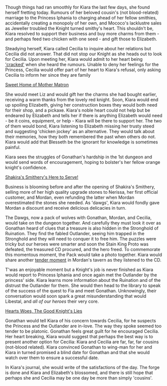 Though things had ran smoothly for Kiara the last few days, she found herself fretting today. Rumours of her beloved cousin's (not blood-related) marriage to the Princess Iphania to charging ahead of her fellow smithies, accidentally creating a monopoly of her own, and Mococo's lacklustre sales as Jeweller troubled the Knight turned smithy's heart. This shouldn't be, Kiara resolved to support their business and buy more charms from them - and perhaps feed two chicken with one seed - and gift those to Elizabeth.

Steadying herself, Kiara called Cecilia to inquire about her relations but Cecilia did not answer. That did not stop our Knight as she heads out to look for Cecilia. Upon meeting her, Kiara would admit to her heart being ['cracked'](https://youtu.be/NBU2Yp8xKLc?t=2990) when she heard the rumours. Unable to deny her feelings for the Princess, Cecilia would offer part of her heart to Kiara's refusal, only asking Cecilia to inform her since they are family

[Sweet Home of Mother Matron](#embed:https://youtu.be/NBU2Yp8xKLc?t=5069)

She would meet Liz and would gift her the charms she had bought earlier, receiving a warm thanks from the lovely red knight. Soon, Kiara would end up spoiling Elizabeth, giving her construction boxes they would both need for their shop, and a pickaxe. Kiara's noble heart could not help but be endeared by Elizabeth and tells her if there is anything Elizabeth would need - be it coins, equipment, or help - Kiara will be there to support her. The two of them would bond, Kiara listening to Elizabeth missing her trusty steed and suggesting 'chicken jockey' as an alternative. They would talk about their memories, how they both remembered the past when others do not. Kiara would add that Blesseth be the ignorant for knowledge is sometimes painful. 

Kiara sees the struggles of Gonathan's hardship in the 1st dungeon and would send words of encouragement, hoping to bolster's her fellow orange knight's confidence.

[Shakira's Smithery's Here to Serve!](#embed:https://youtu.be/NBU2Yp8xKLc?t=10295)

Business is blooming before and after the opening of Shakira's Smithery, selling more of her high quality upgrade stones to Nerissa, her first official customer, and Mordan, even refunding the latter when Mordan overestimated the stones she needed. As 'dawgs', Kiara would fondly gave Mordan a discount and receive delicious delicacies in turn. 

The Dawgs, now a pack of wolves with Gonathan, Mordan, and Cecilia, would take on the dungeon together. And carefully they must look it over as Gonathan heard of clues that a treasure is also hidden in the Stronghold of Ruination. They find the fabled Outlander, seeing him trapped in the Stronghold and they will need to conquer it to free him. The puzzles were tricky but our heroes were smarter and soon the Stain King Proto was defeated, the treasured CD procured, and the hero freed. To commemorate this momentous moment, the Pack would take a photo together. Kiara would share another [tender moment](https://youtu.be/NBU2Yp8xKLc?t=14003) in Mordan's tavern as they listened to the CD.

T'was an enjoyable moment but a Knight's job is never finished as Kiara would report to Princess Iphania and once again met the Outlander by the princess' side. Kiara learns more information about the Ruination and of the distrust the Outlander for them. She would then head to the library to speak of the success of the quest to Fia and meet Gonathan. Unknowingly, their conversation would soon spark a great misunderstanding that would Libestal, and *all of our heroes* their very core.

[Hearts Woes, The Good Knight's Lies](#embed:https://youtu.be/NBU2Yp8xKLc?t=14392)

Gonathan would tell Kiara of his concern towards Cecilia, for he suspects the Princess and the Outlander are in-love. The way they spoke seemed too tender to be platonic. Gonathan feels great guilt for he encouraged Cecilia. Her heart breaking, Kiara would suggest that perhaps the best way is to present another option for Cecilia: Kiara and Cecilia are far, far, far cousins (not-blood related). Kiara convinced Gonathan to wing-man for her and Kiara in turned promised a blind date for Gonathan and that she would watch over them to ensure a successful date.

In Kiara's journal, she would write of the satisfactions of the day. The forge is done and Kiara and Elizabeth's blossomed, and there is still hope that perhaps she and Cecilia may be one day be more than simply 'cousins'.